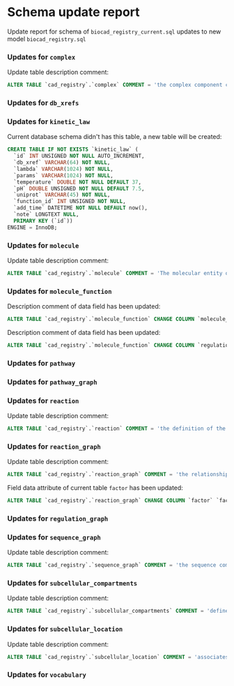 ﻿# Schema update report

Update report for schema of ``biocad_registry_current.sql`` updates to new model ``biocad_registry.sql``
### Updates for ``complex``

Update table description comment:

```sql
ALTER TABLE `cad_registry`.`complex` COMMENT = 'the complex component composition graph data' ;
```

### Updates for ``db_xrefs``

### Updates for ``kinetic_law``

Current database schema didn't has this table, a new table will be created:

```sql
CREATE TABLE IF NOT EXISTS `kinetic_law` (
  `id` INT UNSIGNED NOT NULL AUTO_INCREMENT,
  `db_xref` VARCHAR(64) NOT NULL,
  `lambda` VARCHAR(1024) NOT NULL,
  `params` VARCHAR(1024) NOT NULL,
  `temperature` DOUBLE NOT NULL DEFAULT 37,
  `pH` DOUBLE UNSIGNED NOT NULL DEFAULT 7.5,
  `uniprot` VARCHAR(45) NOT NULL,
  `function_id` INT UNSIGNED NOT NULL,
  `add_time` DATETIME NOT NULL DEFAULT now(),
  `note` LONGTEXT NULL,
  PRIMARY KEY (`id`))
ENGINE = InnoDB;

```

### Updates for ``molecule``

Update table description comment:

```sql
ALTER TABLE `cad_registry`.`molecule` COMMENT = 'The molecular entity object inside a cell' ;
```

### Updates for ``molecule_function``

Description comment of data field has been updated:

```sql
ALTER TABLE `cad_registry`.`molecule_function` CHANGE COLUMN `molecule_id` `molecule_id` int (11) UNSIGNED NOT NULL COMMENT 'the molecule id, usually be the protein molecule id' ;
```
Description comment of data field has been updated:

```sql
ALTER TABLE `cad_registry`.`molecule_function` CHANGE COLUMN `regulation_term` `regulation_term` int (11) UNSIGNED NOT NULL COMMENT 'the id of the term in regulation graph table' ;
```
### Updates for ``pathway``

### Updates for ``pathway_graph``

### Updates for ``reaction``

Update table description comment:

```sql
ALTER TABLE `cad_registry`.`reaction` COMMENT = 'the definition of the biological reaction process' ;
```

### Updates for ``reaction_graph``

Update table description comment:

```sql
ALTER TABLE `cad_registry`.`reaction_graph` COMMENT = 'the relationship between the reaction model and molecule objects' ;
```

Field data attribute of current table ``factor`` has been updated:

```sql
ALTER TABLE `cad_registry`.`reaction_graph` CHANGE COLUMN `factor` `factor` double NOT NULL DEFAULT 1 COMMENT '' ;
```

### Updates for ``regulation_graph``

### Updates for ``sequence_graph``

Update table description comment:

```sql
ALTER TABLE `cad_registry`.`sequence_graph` COMMENT = 'the sequence composition data' ;
```

### Updates for ``subcellular_compartments``

Update table description comment:

```sql
ALTER TABLE `cad_registry`.`subcellular_compartments` COMMENT = 'defines the subcellular compartments' ;
```

### Updates for ``subcellular_location``

Update table description comment:

```sql
ALTER TABLE `cad_registry`.`subcellular_location` COMMENT = 'associates the subcellular_compartments and the molecule objects' ;
```

### Updates for ``vocabulary``

